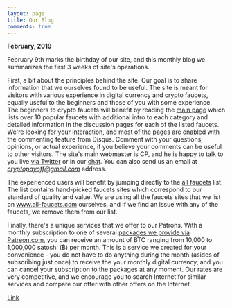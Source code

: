 ```yaml
---
layout: page
title: Our Blog
comments: true
---
```


**February, 2019**

February 9th marks the birthday of our site, and this monthly blog we summarizes the first 3 weeks of site's operations.

First, a bit about the principles behind the site. Our goal is to share information that we ourselves found to be useful. The site is meant for visitors with various experience in digital currency and crypto faucets, equally useful to the beginners and those of you with some experience.
 
The beginners to crypto faucets will benefit by reading the <a href="/index.html">main page</a> which lists over 10 popular faucets with additional intro to each category and detailed information in the discussion pages for each of the listed faucets. We're looking for your interaction, and most of the pages are enabled with the commenting feature from Disqus. Comment with your questions, opinions, or actual experience, if you believe your comments can be useful to other visitors. The site's main webmaster is CP, and he is happy to talk to you live <a target="_blank" href="https://twitter.com/CryptoPayoff">via Twitter</a> or in our <a href="/chat.html">chat</a>. You can also send us an email at <i>cryptopayoff@gmail.com</i> address.

The experienced users will benefit by jumping directly to the <a href="/all/index.html">all faucets</a> list. The list contains hand-picked faucets sites which correspond to our standard of quality and value. We are using all the faucets sites that we list on www.all-faucets.com ourselves, and if we find an issue with any of the faucets, we remove them from our list.

Finally, there's a unique services that we offer to our Patrons. With a monthly subscription to one of several <a target="_blank" href="https://www.patreon.com/join/CryptoPayoff">packages we provide via Patreon.com</a>, you can receive an amount of BTC ranging from 10,000 to 1,000,000 satoshi (฿) per month. This is a service we created for your convenience - you do not have to do anything during the month (asides of subscribing just once) to receive the your monthly digital currency, and you can cancel your subscription to the packages at any moment. Our rates are very competitive, and we encourage you to search Internet for similar services and compare our offer with other offers on the Internet.

<div id="container">
  <a href="http://blackminer.pw" target="_blank" onclick="countToShow(12)">Link</a>
  <div id="ads" style="display: none">
    <div id="countdown"></div>
  </div>
  <div id="content" style="display: none">Time is DOne</div>
</div>
